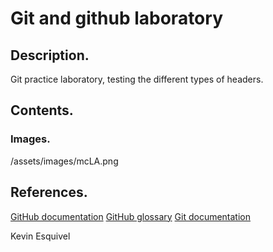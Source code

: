 # Git and github laboratory

## Description.

Git practice laboratory, testing the different types of headers.

## Contents.

### Images.

/assets/images/mcLA.png

## References.

[GitHub documentation](https://docs.github.com/en)
[GitHub glossary](https://docs.github.com/en/get-started/learning-about-github/github-glossary)
[Git documentation](https://git-scm.com/doc)


Kevin Esquivel
